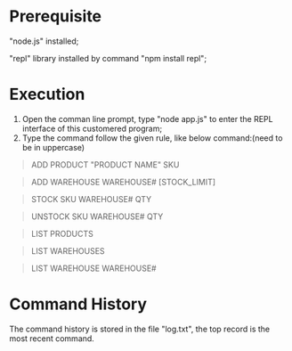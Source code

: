 # Prerequisite
"node.js" installed;

"repl" library installed by command "npm install repl";
# Execution
1. Open the comman line prompt, type "node app.js" to enter the REPL interface of this customered program;
2. Type the command follow the given rule, like below command:(need to be in uppercase)
>ADD PRODUCT "PRODUCT NAME" SKU

>ADD WAREHOUSE WAREHOUSE# [STOCK_LIMIT]

>STOCK SKU WAREHOUSE# QTY

>UNSTOCK SKU WAREHOUSE# QTY

>LIST PRODUCTS

>LIST WAREHOUSES

>LIST WAREHOUSE WAREHOUSE#

# Command History
The command history is stored in the file "log.txt", the top record is the most recent command.